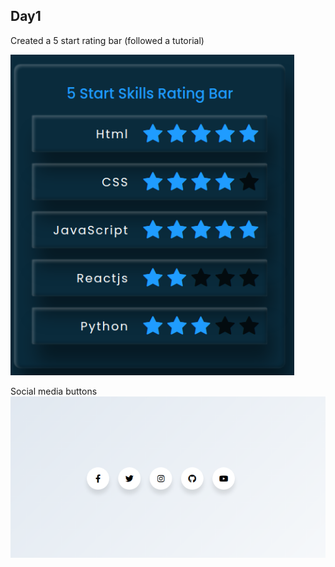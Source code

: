 ## Day1

Created a 5 start rating bar (followed a tutorial)

![rating bar](https://github.com/awaisspk/30-days-of-css/blob/main/day1/day1)

Social media buttons
![social media buttons](https://github.com/awaisspk/30-days-of-css/blob/main/day2/screenshot-127.0.0.1_8080-2021.05.25-17_32_40.png)
